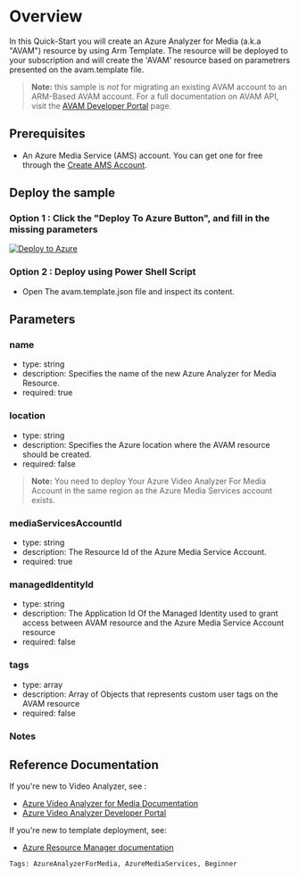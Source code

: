 
# Overview

In this Quick-Start you will create an Azure Analyzer for Media (a.k.a "AVAM") resource by using Arm Template.
The resource will be deployed to your subscription and will create the 'AVAM' resource based on parametrers presented on the avam.template file.

> **Note:**
> this sample is *not* for migrating an existing AVAM account to an ARM-Based AVAM account.
> For a full documentation on AVAM API, visit the [AVAM Developer Portal](https://aka.ms/avam-dev-portal) page.


## Prerequisites

* An Azure Media Service (AMS) account. You can get one for free through the [Create AMS Account](https://docs.microsoft.com/en-us/azure/media-services/latest/account-create-how-to).

## Deploy the sample

### Option 1 : Click the "Deploy To Azure Button", and fill in the missing parameters

[![Deploy to Azure](https://aka.ms/deploytoazurebutton)](https://portal.azure.com/#create/Microsoft.Template/uri/https%3A%2F%2Fraw.githubusercontent.com%2FAzure-Samples%2Fmedia-services-video-indexer%2Ffeature%2Ftshaiman%2Farm-demo%2FARM-Samples%2Favam.template.json)

### Option 2 : Deploy using Power Shell Script
* Open The avam.template.json file and inspect its content.

## Parameters

### name
- type: string
- description: Specifies the name of the new Azure Analyzer for Media Resource.
- required: true

### location
- type: string
- description: Specifies the Azure location where the AVAM resource should be created.
- required: false

> **Note:**
> You need to deploy Your Azure Video Analyzer For Media Account in the same region as the Azure Media Services account exists.

### mediaServicesAccountId
- type: string
- description: The Resource Id of the Azure Media Service Account. 
- required: true

### managedIdentityId
- type: string
- description: The Application Id Of the Managed Identity used to grant access between AVAM resource and the Azure Media Service Account resource
- required: false

### tags
- type: array
- description: Array of Objects that represents custom user tags on the AVAM resource
- required: false

### Notes

## Reference Documentation

If you're new to Video Analyzer, see :

- [Azure Video Analyzer for Media Documentation](https://aka.ms/vi-docs)
- [Azure Video Analyzer Developer Portal](https://aka.ms/vi-docs)


If you're new to template deployment, see:
- [Azure Resource Manager documentation](https://docs.microsoft.com/azure/azure-resource-manager/)


`Tags: AzureAnalyzerForMedia, AzureMediaServices, Beginner`
